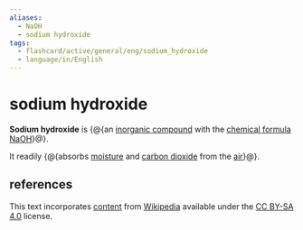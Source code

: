 ```yaml
---
aliases:
  - NaOH
  - sodium hydroxide
tags:
  - flashcard/active/general/eng/sodium_hydroxide
  - language/in/English
---
```


# sodium hydroxide

__Sodium hydroxide__ is {@{an [inorganic compound](inorganic%20compound.md) with the [chemical formula](chemical%20formula.md) [Na](sodium.md)[OH](hydroxide.md)}@}. <!--SR:!2025-11-27,741,330-->

It readily {@{absorbs [moisture](moisture.md) and [carbon dioxide](carbon%20dioxide.md) from the [air](air.md)}@}. <!--SR:!2025-10-28,596,270-->

## references

This text incorporates [content](https://en.wikipedia.org/wiki/sodium_hydroxide) from [Wikipedia](Wikipedia.md) available under the [CC BY-SA 4.0](https://creativecommons.org/licenses/by-sa/4.0/) license.
